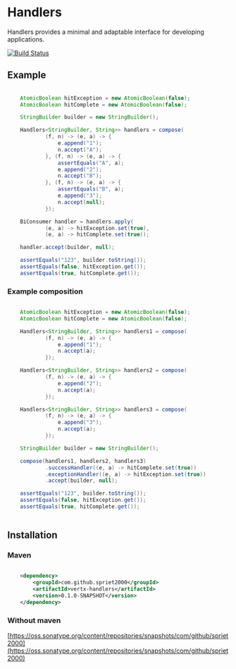 # Handlers

Handlers provides a minimal and adaptable interface for developing applications.

[![Build Status](https://travis-ci.org/spriet2000/vertx-handlers.svg?branch=master)](https://travis-ci.org/spriet2000/vertx-handlers)

## Example

```java
    
    AtomicBoolean hitException = new AtomicBoolean(false);
    AtomicBoolean hitComplete = new AtomicBoolean(false);

    StringBuilder builder = new StringBuilder();

    Handlers<StringBuilder, String>> handlers = compose(
            (f, n) -> (e, a) -> {
                e.append("1");
                n.accept("A");
            }, (f, n) -> (e, a) -> {
                assertEquals("A", a);
                e.append("2");
                n.accept("B");
            }, (f, n) -> (e, a) -> {
                assertEquals("B", a);
                e.append("3");
                n.accept(null);
            });

    BiConsumer handler = handlers.apply(
            (e, a) -> hitException.set(true),
            (e, a) -> hitComplete.set(true));

    handler.accept(builder, null);

    assertEquals("123", builder.toString());
    assertEquals(false, hitException.get());
    assertEquals(true, hitComplete.get());

```
### Example composition

``` java

    AtomicBoolean hitException = new AtomicBoolean(false);
    AtomicBoolean hitComplete = new AtomicBoolean(false);

    Handlers<StringBuilder, String>> handlers1 = compose(
            (f, n) -> (e, a) -> {
                e.append("1");
                n.accept(a);
            });

    Handlers<StringBuilder, String>> handlers2 = compose(
            (f, n) -> (e, a) -> {
                e.append("2");
                n.accept(a);
            });

    Handlers<StringBuilder, String>> handlers3 = compose(
            (f, n) -> (e, a) -> {
                e.append("3");
                n.accept(a);
            });

    StringBuilder builder = new StringBuilder();

    compose(handlers1, handlers2, handlers3)
            .successHandler((e, a) -> hitComplete.set(true))
            .exceptionHandler((e, a) -> hitException.set(true))
            .accept(builder, null);

    assertEquals("123", builder.toString());
    assertEquals(false, hitException.get());
    assertEquals(true, hitComplete.get());
    
```

## Installation

### Maven

```xml

    <dependency>
        <groupId>com.github.spriet2000</groupId>
        <artifactId>vertx-handlers</artifactId>
        <version>0.1.0-SNAPSHOT</version>
    </dependency>

```

### Without maven

[https://oss.sonatype.org/content/repositories/snapshots/com/github/spriet2000](https://oss.sonatype.org/content/repositories/snapshots/com/github/spriet2000)
